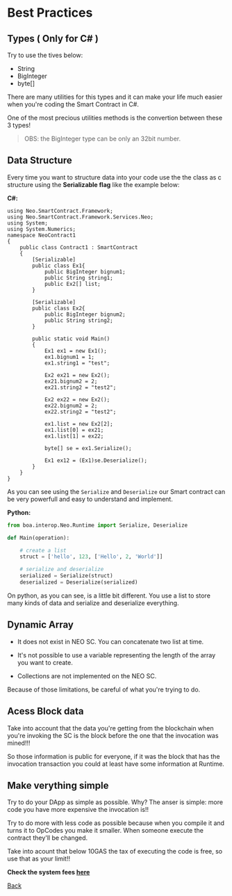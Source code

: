 # Best Practices

## Types ( Only for C# )

Try to use the tives below:
- String
- BigInteger
- byte[]

There are many utilities for this types and it can make your life much easier when you're coding the Smart Contract in C#.

One of the most precious utilities methods is the convertion between these 3 types!

> OBS: the BigInteger type can be only an 32bit number.

## Data Structure

Every time you want to structure data into your code use the the class as c structure using the **Serializable flag** like the example below:

**C#:**
```CSharp
using Neo.SmartContract.Framework;
using Neo.SmartContract.Framework.Services.Neo;
using System;
using System.Numerics;
namespace NeoContract1
{
    public class Contract1 : SmartContract
    {
        [Serializable]
        public class Ex1{
            public BigInteger bignum1;
            public String string1;
            public Ex2[] list;
        }
        
        [Serializable]
        public class Ex2{
            public BigInteger bignum2;
            public String string2;
        }
        
        public static void Main()
        {
            Ex1 ex1 = new Ex1();
            ex1.bignum1 = 1;
            ex1.string1 = "test";
            
            Ex2 ex21 = new Ex2();
            ex21.bignum2 = 2;
            ex21.string2 = "test2";

            Ex2 ex22 = new Ex2();
            ex22.bignum2 = 2;
            ex22.string2 = "test2";
            
            ex1.list = new Ex2[2];
            ex1.list[0] = ex21;
            ex1.list[1] = ex22;
            
            byte[] se = ex1.Serialize();
            
            Ex1 ex12 = (Ex1)se.Deserialize();
        }
    }
}
```

As you can see using the ``Serialize`` and ``Deserialize`` our Smart contract can be very powerfull and easy to understand and implement.

**Python:**
```Python
from boa.interop.Neo.Runtime import Serialize, Deserialize

def Main(operation):

    # create a list
    struct = ['hello', 123, ['Hello', 2, 'World']]

    # serialize and deserialize
    serialized = Serialize(struct)
    deserialized = Deserialize(serialized)
```

On python, as you can see, is a little bit different. You use a list to store many kinds of data and serialize and deserialize everything.

## Dynamic Array

 - It does not exist in NEO SC. You can concatenate two list at time.

 - It's not possible to use a variable representing the length of the array you want to create.

 - Collections are not implemented on the NEO SC.

Because of those limitations, be careful of what you're trying to do.

## Acess Block data

Take into account that the data you're getting from the blockchain when you're invoking the SC is the block before the one that the invocation was mined!!!

So those information is public for everyone, if it was the block that has the invocation transaction you could at least have some information at Runtime.

## Make verything simple

Try to do your  DApp as simple as possible. Why?
The anser is simple: more code you have more expensive the invocation is!!

Try to do more with less code as possible because when you compile it and turns it to OpCodes you make it smaller. When someone execute the contract they'll be changed.

Take into acount that below 10GAS the tax of executing the code is free, so use that as your limit!!

**Check the system fees [here](http://docs.neo.org/en-us/sc/systemfees.html)**

[Back](../SmartContract.md)